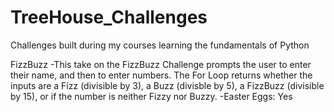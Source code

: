# TreeHouse_Challenges
Challenges built during my courses learning the fundamentals of Python

FizzBuzz
  -This take on the FizzBuzz Challenge prompts the user to enter their name, and then to enter numbers.
   The For Loop returns whether the inputs are a Fizz (divisible by 3), a Buzz (divisble by 5), a
   FizzBuzz (divisible by 15), or if the number is neither Fizzy nor Buzzy.
   -Easter Eggs: Yes
